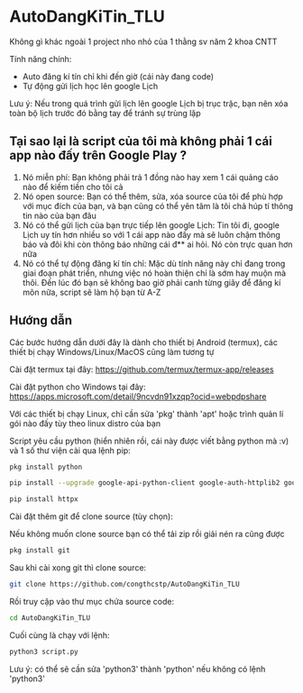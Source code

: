 # AutoDangKiTin_TLU

Không gì khác ngoài 1 project nho nhỏ của 1 thằng sv năm 2 khoa CNTT

Tính năng chính:
- Auto đăng kí tín chỉ khi đến giờ (cái này đang code)
- Tự động gửi lịch học lên google Lịch

Lưu ý: Nếu trong quá trình gửi lịch lên google Lịch bị trục trặc, bạn nên xóa toàn bộ lịch trước đó bằng tay để tránh sự trùng lặp

## Tại sao lại là script của tôi mà không phải 1 cái app nào đấy trên Google Play ?
1. Nó miễn phí: Bạn không phải trả 1 đồng nào hay xem 1 cái quảng cáo nào để kiếm tiền cho tôi cả
2. Nó open source: Bạn có thể thêm, sửa, xóa source của tôi để phù hợp với mục đích của bạn, và bạn cũng có thể yên tâm là tôi chả húp tí thông tin nào của bạn đâu
3. Nó có thể gửi lịch của bạn trực tiếp lên google Lịch: Tin tôi đi, google Lịch uy tín hơn nhiều so với 1 cái app nào đấy mà sẽ luôn chậm thông báo và đôi khi còn thông báo những cái đ** ai hỏi. Nó còn trực quan hơn nữa
4. Nó có thể tự động đăng kí tín chỉ: Mặc dù tính năng này chỉ đang trong giai đoạn phát triển, nhưng việc nó hoàn thiện chỉ là sớm hay muộn mà thôi. Đến lúc đó bạn sẽ không bao giờ phải canh từng giây để đăng kí môn nữa, script sẽ làm hộ bạn từ A-Z

## Hướng dẫn
Các bước hướng dẫn dưới đây là dành cho thiết bị Android (termux), các thiết bị chạy Windows/Linux/MacOS cũng làm tương tự

Cài đặt termux tại đây: https://github.com/termux/termux-app/releases

Cài đặt python cho Windows tại đây: https://apps.microsoft.com/detail/9ncvdn91xzqp?ocid=webpdpshare

Với các thiết bị chạy Linux, chỉ cần sửa 'pkg' thành 'apt' hoặc trình quản lí gói nào đấy tùy theo linux distro của bạn

Script yêu cầu python (hiển nhiên rồi, cái này được viết bằng python mà :v) và 1 số thư viện cài qua lệnh pip:
```sh
pkg install python
```
```sh
pip install --upgrade google-api-python-client google-auth-httplib2 google-auth-oauthlib
```
```sh
pip install httpx
```
Cài đặt thêm git để clone source (tùy chọn):

Nếu không muốn clone source bạn có thể tải zip rồi giải nén ra cũng được

```sh
pkg install git
```

Sau khi cài xong git thì clone source:

```sh
git clone https://github.com/congthcstp/AutoDangKiTin_TLU
```
Rồi truy cập vào thư mục chứa source code:

```sh
cd AutoDangKiTin_TLU
```
Cuối cùng là chạy với lệnh:
```sh
python3 script.py
```
Lưu ý: có thể sẽ cần sửa 'python3' thành 'python' nếu không có lệnh 'python3'

